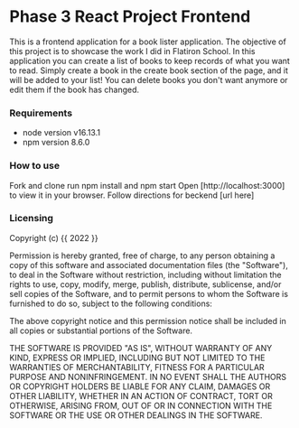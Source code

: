 # Phase 3 React Project Frontend
This is a frontend application for a book lister application. The objective of this project is to showcase the work I did in Flatiron School. 
In this application you can create a list of books to keep records of what you want to read. 
Simply create a book in the create book section of the page, and it will be added to your list! 
You can delete books you don't want anymore or edit them if the book has changed. 


### Requirements
* node version v16.13.1
* npm version 8.6.0

### How to use
Fork and clone
run npm install and npm start
Open [http://localhost:3000] to view it in your browser.
Follow directions for beckend [url here]

### Licensing
Copyright (c) {{ 2022 }} 

Permission is hereby granted, free of charge, to any person obtaining
a copy of this software and associated documentation files (the
"Software"), to deal in the Software without restriction, including
without limitation the rights to use, copy, modify, merge, publish,
distribute, sublicense, and/or sell copies of the Software, and to
permit persons to whom the Software is furnished to do so, subject to
the following conditions:

The above copyright notice and this permission notice shall be
included in all copies or substantial portions of the Software.

THE SOFTWARE IS PROVIDED "AS IS", WITHOUT WARRANTY OF ANY KIND,
EXPRESS OR IMPLIED, INCLUDING BUT NOT LIMITED TO THE WARRANTIES OF
MERCHANTABILITY, FITNESS FOR A PARTICULAR PURPOSE AND
NONINFRINGEMENT. IN NO EVENT SHALL THE AUTHORS OR COPYRIGHT HOLDERS BE
LIABLE FOR ANY CLAIM, DAMAGES OR OTHER LIABILITY, WHETHER IN AN ACTION
OF CONTRACT, TORT OR OTHERWISE, ARISING FROM, OUT OF OR IN CONNECTION
WITH THE SOFTWARE OR THE USE OR OTHER DEALINGS IN THE SOFTWARE.

